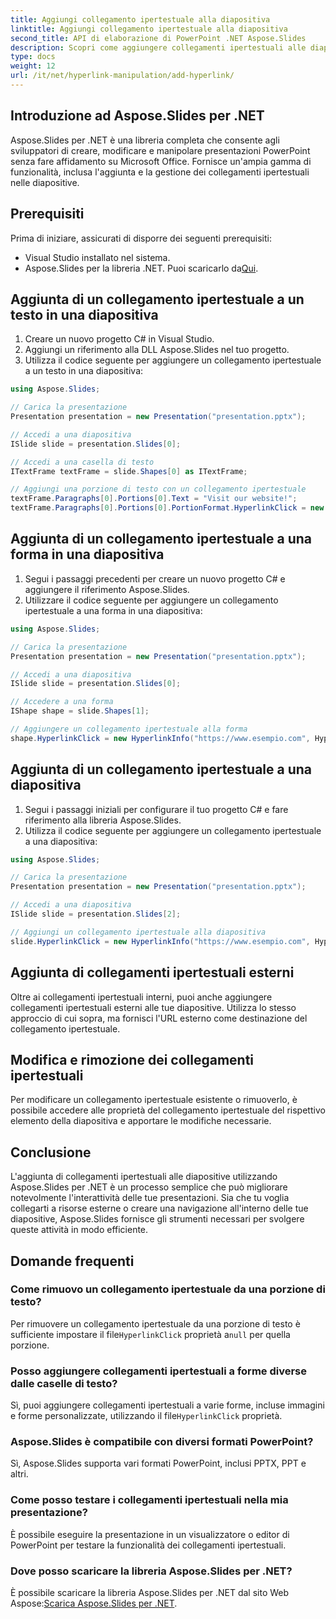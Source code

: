 ```yaml
---
title: Aggiungi collegamento ipertestuale alla diapositiva
linktitle: Aggiungi collegamento ipertestuale alla diapositiva
second_title: API di elaborazione di PowerPoint .NET Aspose.Slides
description: Scopri come aggiungere collegamenti ipertestuali alle diapositive in PowerPoint utilizzando Aspose.Slides per .NET. Migliora le presentazioni con contenuti interattivi.
type: docs
weight: 12
url: /it/net/hyperlink-manipulation/add-hyperlink/
---
```


## Introduzione ad Aspose.Slides per .NET

Aspose.Slides per .NET è una libreria completa che consente agli sviluppatori di creare, modificare e manipolare presentazioni PowerPoint senza fare affidamento su Microsoft Office. Fornisce un'ampia gamma di funzionalità, inclusa l'aggiunta e la gestione dei collegamenti ipertestuali nelle diapositive.

## Prerequisiti

Prima di iniziare, assicurati di disporre dei seguenti prerequisiti:

- Visual Studio installato nel sistema.
-  Aspose.Slides per la libreria .NET. Puoi scaricarlo da[Qui](https://downloads.aspose.com/slides/net).

## Aggiunta di un collegamento ipertestuale a un testo in una diapositiva

1. Creare un nuovo progetto C# in Visual Studio.
2. Aggiungi un riferimento alla DLL Aspose.Slides nel tuo progetto.
3. Utilizza il codice seguente per aggiungere un collegamento ipertestuale a un testo in una diapositiva:

```csharp
using Aspose.Slides;

// Carica la presentazione
Presentation presentation = new Presentation("presentation.pptx");

// Accedi a una diapositiva
ISlide slide = presentation.Slides[0];

// Accedi a una casella di testo
ITextFrame textFrame = slide.Shapes[0] as ITextFrame;

// Aggiungi una porzione di testo con un collegamento ipertestuale
textFrame.Paragraphs[0].Portions[0].Text = "Visit our website!";
textFrame.Paragraphs[0].Portions[0].PortionFormat.HyperlinkClick = new HyperlinkInfo("https://www.esempio.com", HyperlinkAction.MouseClick);
```

## Aggiunta di un collegamento ipertestuale a una forma in una diapositiva

1. Segui i passaggi precedenti per creare un nuovo progetto C# e aggiungere il riferimento Aspose.Slides.
2. Utilizzare il codice seguente per aggiungere un collegamento ipertestuale a una forma in una diapositiva:

```csharp
using Aspose.Slides;

// Carica la presentazione
Presentation presentation = new Presentation("presentation.pptx");

// Accedi a una diapositiva
ISlide slide = presentation.Slides[0];

// Accedere a una forma
IShape shape = slide.Shapes[1];

// Aggiungere un collegamento ipertestuale alla forma
shape.HyperlinkClick = new HyperlinkInfo("https://www.esempio.com", HyperlinkAction.MouseClick);
```

## Aggiunta di un collegamento ipertestuale a una diapositiva

1. Segui i passaggi iniziali per configurare il tuo progetto C# e fare riferimento alla libreria Aspose.Slides.
2. Utilizza il codice seguente per aggiungere un collegamento ipertestuale a una diapositiva:

```csharp
using Aspose.Slides;

// Carica la presentazione
Presentation presentation = new Presentation("presentation.pptx");

// Accedi a una diapositiva
ISlide slide = presentation.Slides[2];

// Aggiungi un collegamento ipertestuale alla diapositiva
slide.HyperlinkClick = new HyperlinkInfo("https://www.esempio.com", HyperlinkAction.MouseClick);
```

## Aggiunta di collegamenti ipertestuali esterni

Oltre ai collegamenti ipertestuali interni, puoi anche aggiungere collegamenti ipertestuali esterni alle tue diapositive. Utilizza lo stesso approccio di cui sopra, ma fornisci l'URL esterno come destinazione del collegamento ipertestuale.

## Modifica e rimozione dei collegamenti ipertestuali

Per modificare un collegamento ipertestuale esistente o rimuoverlo, è possibile accedere alle proprietà del collegamento ipertestuale del rispettivo elemento della diapositiva e apportare le modifiche necessarie.

## Conclusione

L'aggiunta di collegamenti ipertestuali alle diapositive utilizzando Aspose.Slides per .NET è un processo semplice che può migliorare notevolmente l'interattività delle tue presentazioni. Sia che tu voglia collegarti a risorse esterne o creare una navigazione all'interno delle tue diapositive, Aspose.Slides fornisce gli strumenti necessari per svolgere queste attività in modo efficiente.

## Domande frequenti

### Come rimuovo un collegamento ipertestuale da una porzione di testo?

 Per rimuovere un collegamento ipertestuale da una porzione di testo è sufficiente impostare il file`HyperlinkClick` proprietà a`null` per quella porzione.

### Posso aggiungere collegamenti ipertestuali a forme diverse dalle caselle di testo?

Sì, puoi aggiungere collegamenti ipertestuali a varie forme, incluse immagini e forme personalizzate, utilizzando il file`HyperlinkClick` proprietà.

### Aspose.Slides è compatibile con diversi formati PowerPoint?

Sì, Aspose.Slides supporta vari formati PowerPoint, inclusi PPTX, PPT e altri.

### Come posso testare i collegamenti ipertestuali nella mia presentazione?

È possibile eseguire la presentazione in un visualizzatore o editor di PowerPoint per testare la funzionalità dei collegamenti ipertestuali.

### Dove posso scaricare la libreria Aspose.Slides per .NET?

 È possibile scaricare la libreria Aspose.Slides per .NET dal sito Web Aspose:[Scarica Aspose.Slides per .NET](https://releases.aspose.com/slides/net).